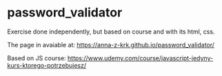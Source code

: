 # password_validator

Exercise done independently, but based on course and with its html, css.

The page in avaiable at: https://anna-z-krk.github.io/password_validator/

Based on JS course: https://www.udemy.com/course/javascript-jedyny-kurs-ktorego-potrzebujesz/
